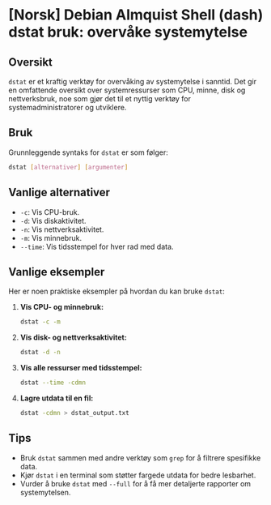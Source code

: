 # [Norsk] Debian Almquist Shell (dash) dstat bruk: overvåke systemytelse

## Oversikt
`dstat` er et kraftig verktøy for overvåking av systemytelse i sanntid. Det gir en omfattende oversikt over systemressurser som CPU, minne, disk og nettverksbruk, noe som gjør det til et nyttig verktøy for systemadministratorer og utviklere.

## Bruk
Grunnleggende syntaks for `dstat` er som følger:

```bash
dstat [alternativer] [argumenter]
```

## Vanlige alternativer
- `-c`: Vis CPU-bruk.
- `-d`: Vis diskaktivitet.
- `-n`: Vis nettverksaktivitet.
- `-m`: Vis minnebruk.
- `--time`: Vis tidsstempel for hver rad med data.

## Vanlige eksempler
Her er noen praktiske eksempler på hvordan du kan bruke `dstat`:

1. **Vis CPU- og minnebruk:**
   ```bash
   dstat -c -m
   ```

2. **Vis disk- og nettverksaktivitet:**
   ```bash
   dstat -d -n
   ```

3. **Vis alle ressurser med tidsstempel:**
   ```bash
   dstat --time -cdmn
   ```

4. **Lagre utdata til en fil:**
   ```bash
   dstat -cdmn > dstat_output.txt
   ```

## Tips
- Bruk `dstat` sammen med andre verktøy som `grep` for å filtrere spesifikke data.
- Kjør `dstat` i en terminal som støtter fargede utdata for bedre lesbarhet.
- Vurder å bruke `dstat` med `--full` for å få mer detaljerte rapporter om systemytelsen.